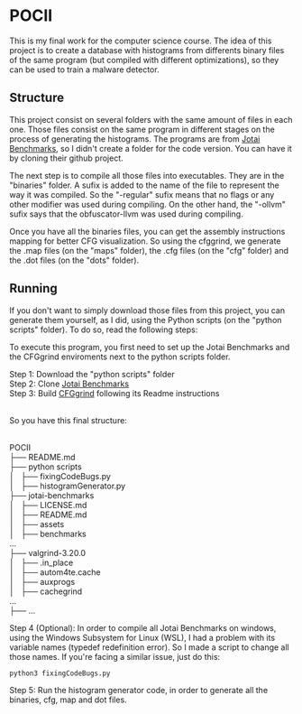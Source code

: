 # POCII
 
This is my final work for the computer science course. The idea of this project is to create a database with histograms from differents binary files of the same program (but compiled with different optimizations), so they can be used to train a malware detector. 

## Structure

This project consist on several folders with the same amount of files in each one. Those files consist on the same program in different stages on the process of generating the histograms. The programs are from [Jotai Benchmarks](https://github.com/lac-dcc/jotai-benchmarks/), so I didn't create a folder for the code version. You can have it by cloning their github project. 

The next step is to compile all those files into executables. They are in the "binaries" folder. A sufix is added to the name of the file to represent the way it was compiled. So the "-regular" sufix means that no flags or any other modifier was used during compiling. On the other hand, the "-ollvm" sufix says that the obfuscator-llvm was used during compiling.

Once you have all the binaries files, you can get the assembly instructions mapping for better CFG visualization. So using the cfggrind, we generate the .map files (on the "maps" folder), the .cfg files (on the "cfg" folder) and the .dot files (on the "dots" folder). 

## Running

If you don't want to simply download those files from this project, you can generate them yourself, as I did, using the Python scripts (on the "python scripts" folder). To do so, read the following steps:

To execute this program, you first need to set up the Jotai Benchmarks and the CFGgrind enviroments next to the python scripts folder.

Step 1: Download the "python scripts" folder <br />
Step 2: Clone [Jotai Benchmarks](https://github.com/lac-dcc/jotai-benchmarks/)<br />
Step 3: Build [CFGgrind](https://github.com/rimsa/CFGgrind) following its Readme instructions<br /><br />

So you have this final structure:<br /><br />

POCII <br />
├── README.md <br />
├── python scripts <br />
│   ├── fixingCodeBugs.py <br />
│   ├── histogramGenerator.py <br />
├── jotai-benchmarks <br />
│   ├── LICENSE.md <br />
│   ├── README.md <br />
│   ├── assets <br />
│   ├── benchmarks <br />
    ... <br />
├── valgrind-3.20.0 <br />
│   ├── .in_place <br />
│   ├── autom4te.cache <br />
│   ├── auxprogs <br />
│   ├── cachegrind <br />
    ... <br />
├── ...<br />

Step 4 (Optional): In order to compile all Jotai Benchmarks on windows, using the Windows Subsystem for Linux (WSL), I had a problem with its variable names (typedef redefinition error). So I made a script to change all those names. If you're facing a similar issue, just do this:

```
python3 fixingCodeBugs.py
```

Step 5: Run the histogram generator code, in order to generate all the binaries, cfg, map and dot files.

